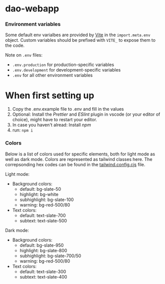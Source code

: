 # dao-webapp

### Environment variables

Some default env varialbes are provided by [Vite](https://vitejs.dev/guide/env-and-mode.html) in the `import.meta.env` object. Custom variables should be prefixed with `VITE_` to expose them to the code.

Note on `.env` files:

- `.env.production` for production-specific variables
- `.env.development` for development-specific variables
- `.env` for all other environment variables

# When first setting up

1. Copy the .env.example file to .env and fill in the values
2. Optional: Install the *Prettier* and *ESlint* plugin in vscode (or your editor of choice), might have to restart your editor.
3. In case you haven't alread: Install *npm*
4. run: `npm i`

### Colors
Below is a list of colors used for specific elements, both for light mode as well as dark mode. Colors are represented as tailwind classes here. The correpsonding hex codes can be found in the [tailwind.config.cjs](tailwind.config.cjs) file.

Light mode:
- Background colors:
    - default: bg-slate-50
    - highlight: bg-white
    - subhighlight: bg-slate-100
    - warning: bg-red-500/80
- Text colors:
    - default: text-slate-700
    - subtext: text-slate-500

Dark mode:
- Background colors:
    - default: bg-slate-950
    - highlight: bg-slate-800
    - subhighlight: bg-slate-700/50
    - warning: bg-red-500/80
- Text colors:
    - default: text-slate-300
    - subtext: text-slate-400
